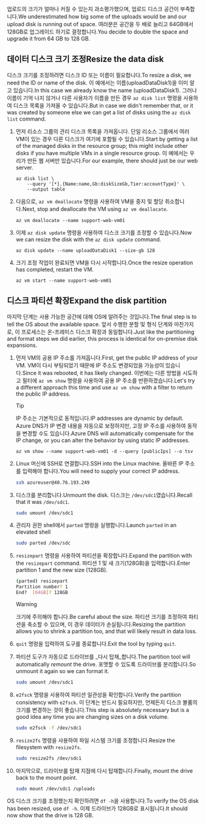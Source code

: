 <span data-ttu-id="c5d6d-101">업로드의 크기가 얼마나 커질 수 있는지 과소평가했으며, 업로드 디스크 공간이 부족합니다.</span><span class="sxs-lookup"><span data-stu-id="c5d6d-101">We underestimated how big some of the uploads would be and our upload disk is running out of space.</span></span> <span data-ttu-id="c5d6d-102">여러분은 공간을 두 배로 늘리고 64GB에서 128GB로 업그레이드 하기로 결정합니다.</span><span class="sxs-lookup"><span data-stu-id="c5d6d-102">You decide to double the space and upgrade it from 64 GB to 128 GB.</span></span>

## <a name="resize-the-data-disk"></a><span data-ttu-id="c5d6d-103">데이터 디스크 크기 조정</span><span class="sxs-lookup"><span data-stu-id="c5d6d-103">Resize the data disk</span></span>

<span data-ttu-id="c5d6d-104">디스크 크기를 조정하려면 디스크 ID 또는 이름이 필요합니다.</span><span class="sxs-lookup"><span data-stu-id="c5d6d-104">To resize a disk, we need the ID or name of the disk.</span></span> <span data-ttu-id="c5d6d-105">이 예에서는 이름(uploadDataDisk1)을 이미 알고 있습니다.</span><span class="sxs-lookup"><span data-stu-id="c5d6d-105">In this case we already know the name (uploadDataDisk1).</span></span> <span data-ttu-id="c5d6d-106">그러나 이름이 기억 나지 않거나 다른 사용자가 이름을 만든 경우 `az disk list` 명령을 사용하여 디스크 목록을 가져올 수 있습니다.</span><span class="sxs-lookup"><span data-stu-id="c5d6d-106">But in case we didn't remember that, or it was created by someone else we can get a list of disks using the `az disk list` command.</span></span>

1. <span data-ttu-id="c5d6d-107">먼저 리소스 그룹의 관리 디스크 목록을 가져옵니다. 단일 리소스 그룹에서 여러 VM이 있는 경우 다른 디스크가 여기에 포함될 수 있습니다.</span><span class="sxs-lookup"><span data-stu-id="c5d6d-107">Start by getting a list of the managed disks in the resource group; this might include other disks if you have multiple VMs in a single resource group.</span></span> <span data-ttu-id="c5d6d-108">이 예에서는 우리가 만든 웹 서버만 있습니다.</span><span class="sxs-lookup"><span data-stu-id="c5d6d-108">For our example, there should just be our web server.</span></span>

    ```azurecli
    az disk list \
        --query '[*].{Name:name,Gb:diskSizeGb,Tier:accountType}' \
        --output table
    ```

1. <span data-ttu-id="c5d6d-109">다음으로, `az vm deallocate` 명령을 사용하여 VM을 중지 및 할당 취소합니다.</span><span class="sxs-lookup"><span data-stu-id="c5d6d-109">Next, stop and deallocate the VM using `az vm deallocate`.</span></span> 

    ```azurecli
    az vm deallocate --name support-web-vm01
    ```
1. <span data-ttu-id="c5d6d-110">이제 `az disk update` 명령을 사용하여 디스크 크기를 조정할 수 있습니다.</span><span class="sxs-lookup"><span data-stu-id="c5d6d-110">Now we can resize the disk with the `az disk update` command.</span></span>

    ```azurecli
    az disk update --name uploadDataDisk1 --size-gb 128
    ```
    
1. <span data-ttu-id="c5d6d-111">크기 조정 작업이 완료되면 VM을 다시 시작합니다.</span><span class="sxs-lookup"><span data-stu-id="c5d6d-111">Once the resize operation has completed, restart the VM.</span></span>

    ```azurecli
    az vm start --name support-web-vm01
    ```

## <a name="expand-the-disk-partition"></a><span data-ttu-id="c5d6d-112">디스크 파티션 확장</span><span class="sxs-lookup"><span data-stu-id="c5d6d-112">Expand the disk partition</span></span>

<span data-ttu-id="c5d6d-113">마지막 단계는 사용 가능한 공간에 대해 OS에 알려주는 것입니다.</span><span class="sxs-lookup"><span data-stu-id="c5d6d-113">The final step is to tell the OS about the available space.</span></span> <span data-ttu-id="c5d6d-114">앞서 수행한 분할 및 형식 단계와 마찬가지로, 이 프로세스는 온-프레미스 디스크 확장과 동일합니다.</span><span class="sxs-lookup"><span data-stu-id="c5d6d-114">Just like the partitioning and format steps we did earlier, this process is identical for on-premise disk expansions.</span></span> 

1. <span data-ttu-id="c5d6d-115">먼저 VM의 공용 IP 주소를 가져옵니다.</span><span class="sxs-lookup"><span data-stu-id="c5d6d-115">First, get the public IP address of your VM.</span></span> <span data-ttu-id="c5d6d-116">VM이 다시 부팅되었기 때문에 IP 주소도 변경되었을 가능성이 있습니다.</span><span class="sxs-lookup"><span data-stu-id="c5d6d-116">Since it was rebooted, it has likely changed.</span></span> <span data-ttu-id="c5d6d-117">이번에는 다른 방법을 시도하고 필터에 `az vm show` 명령을 사용하여 공용 IP 주소를 반환하겠습니다.</span><span class="sxs-lookup"><span data-stu-id="c5d6d-117">Let's try a different approach this time and use `az vm show` with a filter to return the public IP address.</span></span>

    > [!TIP]
    > <span data-ttu-id="c5d6d-118">IP 주소는 기본적으로 동적입니다.</span><span class="sxs-lookup"><span data-stu-id="c5d6d-118">IP addresses are dynamic by default.</span></span> <span data-ttu-id="c5d6d-119">Azure DNS가 IP 변경 내용을 자동으로 보정하지만, 고정 IP 주소를 사용하여 동작을 변경할 수도 있습니다.</span><span class="sxs-lookup"><span data-stu-id="c5d6d-119">Azure DNS will automatically compensate for the IP change, or you can alter the behavior by using static IP addresses.</span></span>

    ```azurecli
    az vm show --name support-web-vm01 -d --query [publicIps] --o tsv
    ```
    
1. <span data-ttu-id="c5d6d-120">Linux 머신에 SSH로 연결합니다.</span><span class="sxs-lookup"><span data-stu-id="c5d6d-120">SSH into the Linux machine.</span></span> <span data-ttu-id="c5d6d-121">올바른 IP 주소를 입력해야 합니다.</span><span class="sxs-lookup"><span data-stu-id="c5d6d-121">You will need to supply your correct IP address.</span></span>

    ```bash
    ssh azureuser@40.76.193.249
    ```

1. <span data-ttu-id="c5d6d-122">디스크를 분리합니다.</span><span class="sxs-lookup"><span data-stu-id="c5d6d-122">Unmount the disk.</span></span> <span data-ttu-id="c5d6d-123">디스크는 `/dev/sdc1`였습니다.</span><span class="sxs-lookup"><span data-stu-id="c5d6d-123">Recall that it was `/dev/sdc1`.</span></span>

    ```bash
    sudo umount /dev/sdc1
    ```

1. <span data-ttu-id="c5d6d-124">관리자 권한 shell에서 `parted` 명령을 실행합니다.</span><span class="sxs-lookup"><span data-stu-id="c5d6d-124">Launch `parted` in an elevated shell</span></span>

    ```bash
    sudo parted /dev/sdc
    ```
    
1. <span data-ttu-id="c5d6d-125">`resizepart` 명령을 사용하여 파티션을 확장합니다.</span><span class="sxs-lookup"><span data-stu-id="c5d6d-125">Expand the partition with the `resizepart` command.</span></span> <span data-ttu-id="c5d6d-126">파티션 1 및 새 크기(128GB)을 입력합니다.</span><span class="sxs-lookup"><span data-stu-id="c5d6d-126">Enter partition 1 and the new size (128GB).</span></span>

    ```bash
    (parted) resizepart
    Partition number? 1
    End?  [64GB]? 128GB
    ```

    > [!WARNING]
    > <span data-ttu-id="c5d6d-127">크기에 주의해야 합니다.</span><span class="sxs-lookup"><span data-stu-id="c5d6d-127">Be careful about the size.</span></span> <span data-ttu-id="c5d6d-128">파티션 크기를 조정하여 파티션을 축소할 수 있으며, 이 경우 데이터가 손실됩니다.</span><span class="sxs-lookup"><span data-stu-id="c5d6d-128">Resizing the partition allows you to shrink a partition too, and that will likely result in data loss.</span></span>
    
1. <span data-ttu-id="c5d6d-129">`quit` 명령을 입력하여 도구를 종료합니다.</span><span class="sxs-lookup"><span data-stu-id="c5d6d-129">Exit the tool by typing `quit`.</span></span>

1. <span data-ttu-id="c5d6d-130">파티션 도구가 자동으로 드라이브를 _다시 탑재_합니다.</span><span class="sxs-lookup"><span data-stu-id="c5d6d-130">The partition tool will automatically _remount_ the drive.</span></span> <span data-ttu-id="c5d6d-131">포맷할 수 있도록 드라이브를 분리합니다.</span><span class="sxs-lookup"><span data-stu-id="c5d6d-131">So unmount it again so we can format it.</span></span>

    ```bash
    sudo umount /dev/sdc1
    ```
    
1. <span data-ttu-id="c5d6d-132">`e2fsck` 명령을 사용하여 파티션 일관성을 확인합니다.</span><span class="sxs-lookup"><span data-stu-id="c5d6d-132">Verify the partition consistency with `e2fsck`.</span></span> <span data-ttu-id="c5d6d-133">이 단계는 반드시 필요하지만, 언제든지 디스크 볼륨의 크기를 변경하는 것이 좋습니다.</span><span class="sxs-lookup"><span data-stu-id="c5d6d-133">This step is absolutely necessary but is a good idea any time you are changing sizes on a disk volume.</span></span>

    ```bash
    sudo e2fsck -f /dev/sdc1
    ```

1. <span data-ttu-id="c5d6d-134">`resize2fs` 명령을 사용하여 파일 시스템 크기를 조정합니다.</span><span class="sxs-lookup"><span data-stu-id="c5d6d-134">Resize the filesystem with `resize2fs`.</span></span>

    ```bash
    sudo resize2fs /dev/sdc1
    ```

1. <span data-ttu-id="c5d6d-135">마지막으로, 드라이브를 탑재 지점에 다시 탑재합니다.</span><span class="sxs-lookup"><span data-stu-id="c5d6d-135">Finally, mount the drive back to the mount point.</span></span>

    ```bash
    sudo mount /dev/sdc1 /uploads
    ```

<span data-ttu-id="c5d6d-136">OS 디스크 크기를 조정했는지 확인하려면 `df -h`을 사용합니다.</span><span class="sxs-lookup"><span data-stu-id="c5d6d-136">To verify the OS disk has been resized, use `df -h`.</span></span> <span data-ttu-id="c5d6d-137">이제 드라이브가 128GB로 표시됩니다.</span><span class="sxs-lookup"><span data-stu-id="c5d6d-137">It should now show that the drive is 128 GB.</span></span>
